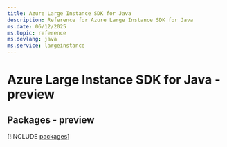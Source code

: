 ```yaml
---
title: Azure Large Instance SDK for Java
description: Reference for Azure Large Instance SDK for Java
ms.date: 06/12/2025
ms.topic: reference
ms.devlang: java
ms.service: largeinstance
---
```

# Azure Large Instance SDK for Java - preview
## Packages - preview
[!INCLUDE [packages](large-instance-index.md)]
